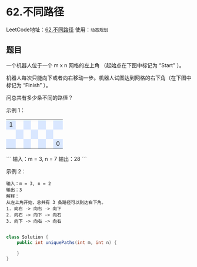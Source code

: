 # 62.不同路径
LeetCode地址：[62.不同路径](https://leetcode-cn.com/problems/unique-paths/)
使用：`动态规划`

## 题目
一个机器人位于一个 m x n 网格的左上角 （起始点在下图中标记为 “Start” ）。

机器人每次只能向下或者向右移动一步。机器人试图达到网格的右下角（在下图中标记为 “Finish” ）。

问总共有多少条不同的路径？

示例 1：
<table>
    <tr><td style="background:#D9E7FF;">1</td><td>&nbsp;</td><td style="background:#D9E7FF">&nbsp;</td><td>&nbsp;</td><td style="background:#D9E7FF">&nbsp;</td><td>&nbsp;</td><td style="background:#D9E7FF">&nbsp;</td></tr>
    <tr><td>&nbsp;</td><td style="background:#D9E7FF">&nbsp;</td><td>&nbsp;</td><td style="background:#D9E7FF">&nbsp;</td><td>&nbsp;</td><td style="background:#D9E7FF">&nbsp;</td><td>&nbsp;</td></tr>
    <tr><td style="background:#D9E7FF">&nbsp;</td><td>&nbsp;</td><td style="background:#D9E7FF">&nbsp;</td><td>&nbsp;</td><td style="background:#D9E7FF">&nbsp;</td><td>&nbsp;</td><td style="background:#D9E7FF">0</td></tr>
</table>
```
输入：m = 3, n = 7
输出：28
```

示例 2：
```
输入：m = 3, n = 2
输出：3
解释：
从左上角开始，总共有 3 条路径可以到达右下角。
1. 向右 -> 向右 -> 向下
2. 向右 -> 向下 -> 向右
3. 向下 -> 向右 -> 向右
```


##

```java
class Solution {
    public int uniquePaths(int m, int n) {

    }
}
```